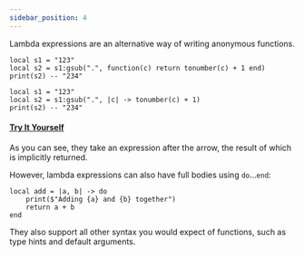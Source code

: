 ```yaml
---
sidebar_position: 4
---
```

Lambda expressions are an alternative way of writing anonymous functions.
```pluto showLineNumbers title="Old Way"
local s1 = "123"
local s2 = s1:gsub(".", function(c) return tonumber(c) + 1 end)
print(s2) -- "234"
```
```pluto title="New Way"
local s1 = "123"
local s2 = s1:gsub(".", |c| -> tonumber(c) + 1)
print(s2) -- "234"
```
#### [Try It Yourself](https://pluto-lang.org/web/#code=local%20str%20%3D%20%22123%22%0D%0Alocal%20inc_str%20%3D%20str%3Agsub(%22.%22%2C%20%7Cc%7C%20-%3E%20tonumber(c)%20%2B%201)%0D%0Aprint(inc_str)%20--%20%22234%22)

As you can see, they take an expression after the arrow, the result of which is implicitly returned.

However, lambda expressions can also have full bodies using `do`...`end`:

```pluto
local add = |a, b| -> do
    print($"Adding {a} and {b} together")
    return a + b
end
```

They also support all other syntax you would expect of functions, such as type hints and default arguments.

